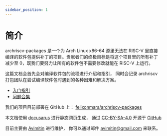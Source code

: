 ```yaml
---
sidebar_position: 1
---
```


# 简介

archriscv-packages 是一个为 Arch Linux x86-64 源里无法在 RISC-V 里直接
编译的软件包提供补丁的项目。贡献者们的终极目标是将这个项目里的所有补丁
减少至 0，既我们要努力让所有的软件包不需要修改就能在 RISC-V 上运行。

这篇文档会首先会对编译软件包的流程进行介绍和指引，
同时会记录 archriscv 打包团队在尝试编译软件包时遇到的各种困难和解决方案。

- [入门指引](./guide/1-start-guide.md)
- [问题合集](./record/collection.md)

我们的项目目前部署在 GitHub 上：
[felixonmars/archriscv-packages](https://github.com/felixonmars/archriscv-packages)

本文档使用 [docusarus](https://docusaurus.io/) 进行静态网页生成，
通过 [CC-BY-SA-4.0](https://creativecommons.org/licenses/by-sa/4.0/) 开源于 [GitHub](https://github.com/Avimitin/RISC-V_Daily_Notes)

目前主要由 [Avimitin](https://github.com/Avimitin) 进行维护，
你可以通过邮件 [avimitin@gmail.com](mailto:avimitin@gmail.com) 来联系。
